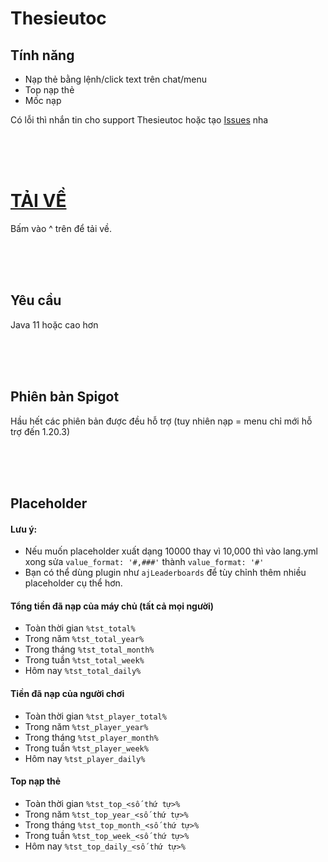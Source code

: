 # Thesieutoc

## Tính năng
- Nạp thẻ bằng lệnh/click text trên chat/menu
- Top nạp thẻ
- Mốc nạp

Có lỗi thì nhắn tin cho support Thesieutoc hoặc tạo [Issues](https://github.com/motcainit/Thesieutoc/issues) nha

<br>
<br>
<br>

# [TẢI VỀ](https://github.com/motcainit/Thesieutoc/releases)
Bấm vào ^ trên để tải về.

<br>
<br>
<br>

## Yêu cầu
Java 11 hoặc cao hơn

<br>
<br>
<br>

## Phiên bản Spigot
Hầu hết các phiên bản được đều hỗ trợ (tuy nhiên nạp = menu chỉ mới hỗ trợ đến 1.20.3)

<br>
<br>
<br>

## Placeholder

#### Lưu ý:
- Nếu muốn placeholder xuất dạng 10000 thay vì 10,000 thì vào lang.yml xong sửa `value_format: '#,###'` thành `value_format: '#'`
- Bạn có thể dùng plugin như `ajLeaderboards` để tùy chỉnh thêm nhiều placeholder cụ thể hơn.
  
#### Tổng tiền đã nạp của máy chủ (tất cả mọi người)

- Toàn thời gian `%tst_total%`
- Trong năm `%tst_total_year%`
- Trong tháng `%tst_total_month%`
- Trong tuần `%tst_total_week%`
- Hôm nay `%tst_total_daily%`

#### Tiền đã nạp của người chơi

- Toàn thời gian `%tst_player_total%`
- Trong năm `%tst_player_year%`
- Trong tháng `%tst_player_month%`
- Trong tuần `%tst_player_week%`
- Hôm nay `%tst_player_daily%`

#### Top nạp thẻ
- Toàn thời gian `%tst_top_<số thứ tự>%`
- Trong năm `%tst_top_year_<số thứ tự>%`
- Trong tháng `%tst_top_month_<số thứ tự>%`
- Trong tuần `%tst_top_week_<số thứ tự>%`
- Hôm nay `%tst_top_daily_<số thứ tự>%`

